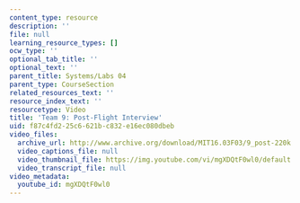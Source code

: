 ```yaml
---
content_type: resource
description: ''
file: null
learning_resource_types: []
ocw_type: ''
optional_tab_title: ''
optional_text: ''
parent_title: Systems/Labs 04
parent_type: CourseSection
related_resources_text: ''
resource_index_text: ''
resourcetype: Video
title: 'Team 9: Post-Flight Interview'
uid: f87c4fd2-25c6-621b-c832-e16ec080dbeb
video_files:
  archive_url: http://www.archive.org/download/MIT16.03F03/9_post-220k.mp4
  video_captions_file: null
  video_thumbnail_file: https://img.youtube.com/vi/mgXDQtF0wl0/default.jpg
  video_transcript_file: null
video_metadata:
  youtube_id: mgXDQtF0wl0
---
```

